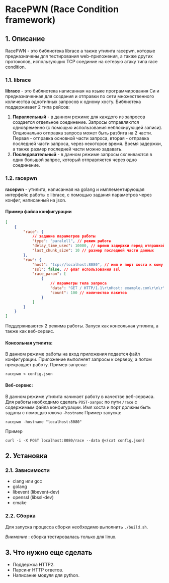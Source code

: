 # RacePWN (Race Condition framework)

## 1. Описание

RacePWN - это библиотека librace а также утилита racepwn, которые предназначены для тестирования web-приложения, а также других протоколов, использующих TCP соединие на сетевую атаку типа race condition.

### 1.1. librace

**librace** - это библиотека написанная на языке программирования Си и предназначенная для создания и отправки по сети множественного количества однотипных запросов к одному хосту. Библиотека поддерживает 2 типа рейсов:

1. **Параллельный** - в данном режиме для каждого из запросов создается отдельное соединение. Запросы отправляются одновременно (с помощью использования неблокирующей записи). Опционально отправка запроса может быть разбита на 2 части. Первая - отправка основной части запроса, вторая - отправка последней части запроса, через некоторое время. Время задержки, а также размер последней части можно задавать.
2. **Последовательный** - в данном режиме запросы склеиваются в один большой запрос, который отправляется через одно соединение.

### 1.2. racepwn

**racepwn** - утилита, написанная на golang и имплементирующая интерфейс работы с librace, с помощью задания параметров через конфиг, написанный на json.

#### Пример файла конфигурации

```json
[
    {
        "race": {
            // задание параметров работы
            "type": "paralell", // режим работы
            "delay_time_usec": 10000, // время задержки перед отправкой последней части данных
            "last_chunk_size": 10 // размер последней части данных
        },
        "raw": {
            "host": "tcp://localhost:8080", // имя и порт хоста к кому соединяемся
            "ssl": false, // флаг использования ssl
            "race_param": [
                {
                    // параметры тела запроса
                    "data": "GET / HTTP/1.1\r\nHost: example.com\r\n\r\n", // данные запроса
                    "count": 100 // количество пакетов
                }
            ]
        }
    }
]
```

Поддерживаются 2 режима работы. Запуск как консольная утилита, а также как веб-сервис.

#### **Консольная утилита:**

В данном режиме работы на вход приложения подается файл конфигурации. Приложение выполняет запросы к серверу, а потом прекращает работу.
Пример запуска:

```
racepwn < config.json
```

#### **Веб-сервис**:

В данном режиме утилита начинает работу в качестве веб-сервиса. Для работы необходимо сделать `POST-запрос` по пути `/race` с содержимым файла конфигурации.
Имя хоста и порт должны быть заданы с помощью ключа `-hostname`
Пример запуска:

```
racepwn -hostname "localhost:8080"
```

Пример
```
curl -i -X POST localhost:8080/race --data @<(cat config.json)
```

## 2. Установка

### 2.1. Зависимости

-   clang или gcc
-   golang
-   libevent (libevent-dev)
-   openssl (libssl-dev)
-   cmake

### 2.2. Cборка

Для запуска процесса сборки необходимо выполнить `./build.sh`.

_Внимание_ : сборка тестировалась только для linux.

## 3. Что нужно еще сделать

-   Поддержка HTTP2.
-   Парсинг HTTP ответов.
-   Написание модуля для python.
